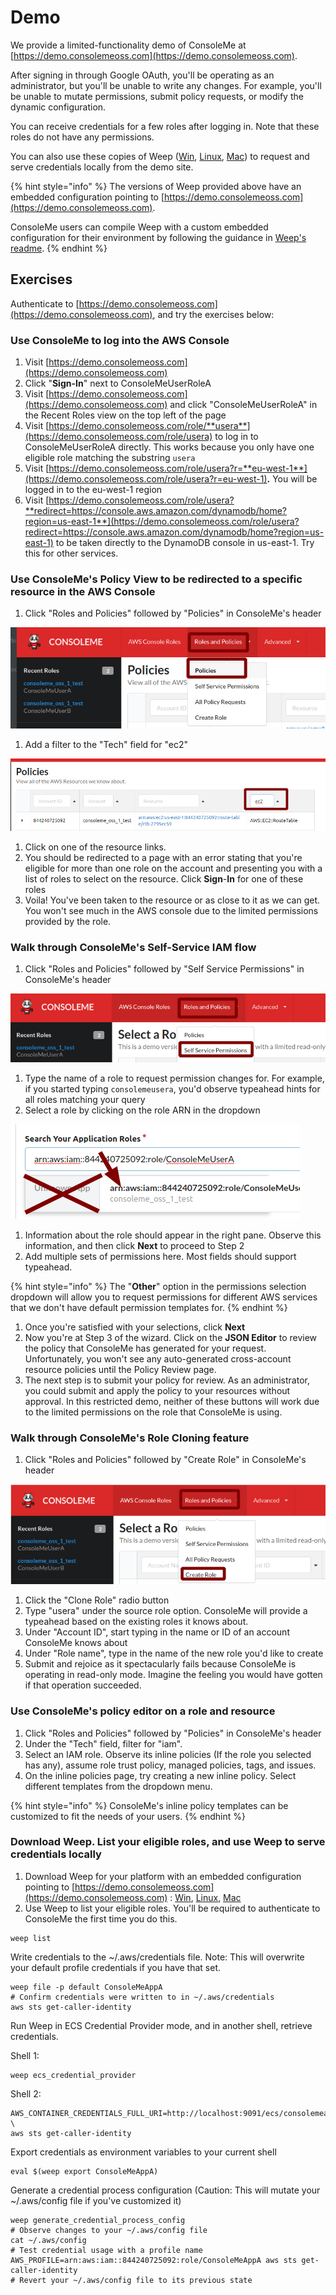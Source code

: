 # Demo

We provide a limited-functionality demo of ConsoleMe at [https://demo.consolemeoss.com](https://demo.consolemeoss.com).

After signing in through Google OAuth, you'll be operating as an administrator, but you'll be unable to write any changes. For example, you'll be unable to mutate permissions, submit policy requests, or modify the dynamic configuration.

You can receive credentials for a few roles after logging in. Note that these roles do not have any permissions.

You can also use these copies of Weep \([Win](https://demo.consolemeoss.com/static/files/windows/weep.exe), [Linux](https://demo.consolemeoss.com/static/files/linux/weep), [Mac](https://demo.consolemeoss.com/static/files/darwin/weep)\) to request and serve credentials locally from the demo site.

{% hint style="info" %}
The versions of Weep provided above have an embedded configuration pointing to [https://demo.consolemeoss.com](https://demo.consolemeoss.com).

ConsoleMe users can compile Weep with a custom embedded configuration for their environment by following the guidance in [Weep's readme](https://github.com/Netflix/weep#embedded-configuration).
{% endhint %}

## Exercises

Authenticate to [https://demo.consolemeoss.com](https://demo.consolemeoss.com), and try the exercises below:

### Use ConsoleMe to log into the AWS Console

1. Visit [https://demo.consolemeoss.com](https://demo.consolemeoss.com)
2. Click "**Sign-In**" next to ConsoleMeUserRoleA
3. Visit [https://demo.consolemeoss.com](https://demo.consolemeoss.com) and click "ConsoleMeUserRoleA" in the Recent Roles view on the top left of the page
4. Visit [https://demo.consolemeoss.com/role/**usera**](https://demo.consolemeoss.com/role/usera) to log in to ConsoleMeUserRoleA directly. This works because you only have one eligible role matching the substring `usera`
5. Visit [https://demo.consolemeoss.com/role/usera?r=**eu-west-1**](https://demo.consolemeoss.com/role/usera?r=eu-west-1)**.** You will be logged in to the  eu-west-1 region
6. Visit [https://demo.consolemeoss.com/role/usera?**redirect=https://console.aws.amazon.com/dynamodb/home?region=us-east-1**](https://demo.consolemeoss.com/role/usera?redirect=https://console.aws.amazon.com/dynamodb/home?region=us-east-1) to be taken directly to the DynamoDB console in us-east-1. Try this for other services.

### Use ConsoleMe's Policy View to be redirected to a specific resource in the AWS Console

1. Click "Roles and Policies" followed by "Policies" in ConsoleMe's header

![](.gitbook/assets/image%20%2812%29.png)

1. Add a filter to the "Tech" field for "ec2"

![](.gitbook/assets/image%20%287%29.png)

1. Click on one of the resource links.
2. You should be redirected to a page with an error stating that you're eligible for more than one role on the account and presenting you with a list of roles to select on the resource. Click **Sign**-**In** for one of these roles
3. Voila! You've been taken to the resource or as close to it as we can get. You won't see much in the AWS console due to the limited permissions provided by the role.

### Walk through ConsoleMe's Self-Service IAM flow

1. Click "Roles and Policies" followed by "Self Service Permissions" in ConsoleMe's header

![](.gitbook/assets/image%20%2811%29.png)

1. Type the name of a role to request permission changes for. For example, if you started typing `consolemeusera`, you'd observe typeahead hints for all roles matching your query
2. Select a role by clicking on the role ARN in the dropdown

![](.gitbook/assets/image%20%2810%29%20%281%29%20%281%29%20%281%29%20%281%29%20%282%29%20%282%29%20%282%29%20%282%29%20%282%29%20%282%29%20%282%29.png)

1. Information about the role should appear in the right pane. Observe this information, and then click **Next** to proceed to Step 2
2. Add multiple sets of permissions here. Most fields should support typeahead.

{% hint style="info" %}
The "**Other**" option in the permissions selection dropdown will allow you to request permissions for different AWS services that we don't have default permission templates for.
{% endhint %}

1. Once you're satisfied with your selections, click **Next**
2. Now you're at Step 3 of the wizard. Click on the **JSON Editor** to review the policy that ConsoleMe has generated for your request. Unfortunately, you won't see any auto-generated cross-account resource policies until the Policy Review page.
3. The next step is to submit your policy for review. As an administrator, you could submit and apply the policy to your resources without approval. In this restricted demo, neither of these buttons will work due to the limited permissions on the role that ConsoleMe is using.

### Walk through ConsoleMe's Role Cloning feature

1. Click "Roles and Policies" followed by "Create Role" in ConsoleMe's header

![](.gitbook/assets/image%20%289%29.png)

1. Click the "Clone Role" radio button
2. Type "usera" under the source role option. ConsoleMe will provide a typeahead based on the existing roles it knows about.
3. Under "Account ID", start typing in the name or ID of an account ConsoleMe knows about
4. Under "Role name", type in the name of the new role you'd like to create
5. Submit and rejoice as it spectacularly fails because ConsoleMe is operating in read-only mode. Imagine the feeling you would have gotten if that operation succeeded.

### Use ConsoleMe's policy editor on a role and resource

1. Click "Roles and Policies" followed by "Policies" in ConsoleMe's header
2. Under the "Tech" field, filter for "iam". 
3. Select an IAM role. Observe its inline policies \(If the role you selected has any\), assume role trust policy, managed policies, tags, and issues. 
4. On the inline policies page, try creating a new inline policy. Select different templates from the dropdown menu.

{% hint style="info" %}
ConsoleMe's inline policy templates can be customized to fit the needs of your users.
{% endhint %}

### Download Weep. List your eligible roles, and use Weep to serve credentials locally

1. Download Weep for your platform with an embedded configuration pointing to [https://demo.consolemeoss.com](https://demo.consolemeoss.com) :  [Win](https://demo.consolemeoss.com/static/files/windows/weep.exe), [Linux](https://demo.consolemeoss.com/static/files/linux/weep), [Mac](https://demo.consolemeoss.com/static/files/darwin/weep)
2. Use Weep to list your eligible roles. You'll be required to authenticate to ConsoleMe the first time you do this.

```text
weep list
```

Write credentials to the ~/.aws/credentials file. Note: This will overwrite your default profile credentials if you have that set.

```text
weep file -p default ConsoleMeAppA
# Confirm credentials were written to in ~/.aws/credentials
aws sts get-caller-identity
```

Run Weep in ECS Credential Provider mode, and in another shell, retrieve credentials.

Shell 1:

```text
weep ecs_credential_provider
```

Shell 2:

```text
AWS_CONTAINER_CREDENTIALS_FULL_URI=http://localhost:9091/ecs/consolemeappa \
aws sts get-caller-identity
```

Export credentials as environment variables to your current shell

```text
eval $(weep export ConsoleMeAppA)
```

Generate a credential process configuration \(Caution: This will mutate your ~/.aws/config file if you've customized it\)

```text
weep generate_credential_process_config
# Observe changes to your ~/.aws/config file
cat ~/.aws/config
# Test credential usage with a profile name
AWS_PROFILE=arn:aws:iam::844240725092:role/ConsoleMeAppA aws sts get-caller-identity
# Revert your ~/.aws/config file to its previous state
```

